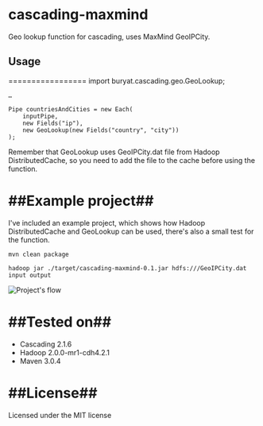 cascading-maxmind
=================
Geo lookup function for cascading, uses MaxMind GeoIPCity.


## Usage ##
=================
	import buryat.cascading.geo.GeoLookup;
	
	…
	
	Pipe countriesAndCities = new Each(
		inputPipe,
		new Fields("ip"),
		new GeoLookup(new Fields("country", "city"))
	);
	
Remember that GeoLookup uses GeoIPCity.dat file from Hadoop DistributedCache, so you need to add the file to the cache before using the function.

##Example project##
=================
I've included an example project, which shows how Hadoop DistributedCache and GeoLookup can be used, there's also a small test for the function.

	mvn clean package
	
	hadoop jar ./target/cascading-maxmind-0.1.jar hdfs:///GeoIPCity.dat input output
	

![Project's flow](http://sedictor.ru/13/06/12/1371023185.png "Project's flow")
	
	
##Tested on##
=================
* Cascading 2.1.6
* Hadoop 2.0.0-mr1-cdh4.2.1
* Maven 3.0.4

##License##
=================
Licensed under the MIT license